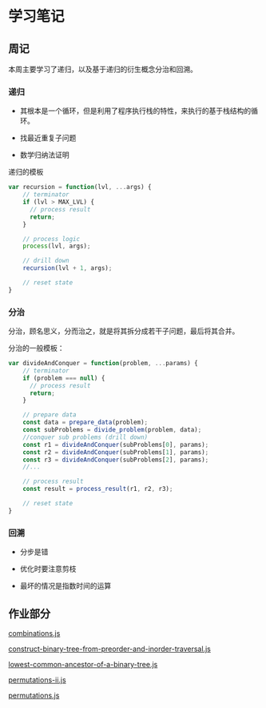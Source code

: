 # 学习笔记

## 周记

本周主要学习了递归，以及基于递归的衍生概念分治和回溯。

### 递归

* 其根本是一个循环，但是利用了程序执行栈的特性，来执行的基于栈结构的循环。

* 找最近重复子问题

* 数学归纳法证明

递归的模板

``` js
var recursion = function(lvl, ...args) {
    // terminator
    if (lvl > MAX_LVL) {
      // process result
      return;
    }

    // process logic
    process(lvl, args);

    // drill down
    recursion(lvl + 1, args);

    // reset state
}
```

### 分治

分治，顾名思义，分而治之，就是将其拆分成若干子问题，最后将其合并。

分治的一般模板：

``` js
var divideAndConquer = function(problem, ...params) {
    // terminator
    if (problem === null) {
      // process result
      return;
    }

    // prepare data
    const data = prepare_data(problem);
    const subProblems = divide_problem(problem, data);
    //conquer sub problems (drill down)
    const r1 = divideAndConquer(subProblems[0], params);
    const r2 = divideAndConquer(subProblems[1], params);
    const r3 = divideAndConquer(subProblems[2], params);
    //...

    // process result
    const result = process_result(r1, r2, r3);

    // reset state
}
```

### 回溯

* 分步是错

* 优化时要注意剪枝

* 最坏的情况是指数时间的运算

## 作业部分

[combinations.js](./combinations.js)

[construct-binary-tree-from-preorder-and-inorder-traversal.js](./construct-binary-tree-from-preorder-and-inorder-traversal.js)

[lowest-common-ancestor-of-a-binary-tree.js](./lowest-common-ancestor-of-a-binary-tree.js)

[permutations-ii.js](./permutations-ii.js)

[permutations.js](./permutations.js)
